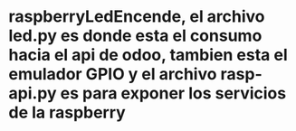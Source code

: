 # raspberryLedEncende, el archivo led.py es donde esta el consumo hacia el api de odoo, tambien esta el emulador GPIO y el archivo rasp-api.py es para exponer los servicios de la raspberry
